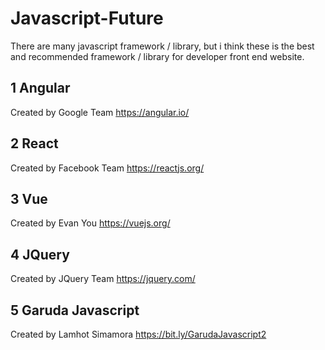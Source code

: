 # Javascript-Future
There are many javascript framework / library, but i think these is the best and recommended framework / library for developer front end website.


## 1 Angular
Created by Google Team
https://angular.io/

## 2 React 
Created by Facebook Team
https://reactjs.org/

## 3 Vue 
Created by Evan You
https://vuejs.org/

## 4 JQuery 
Created by JQuery Team
https://jquery.com/

## 5 Garuda Javascript 
Created by Lamhot Simamora
https://bit.ly/GarudaJavascript2
